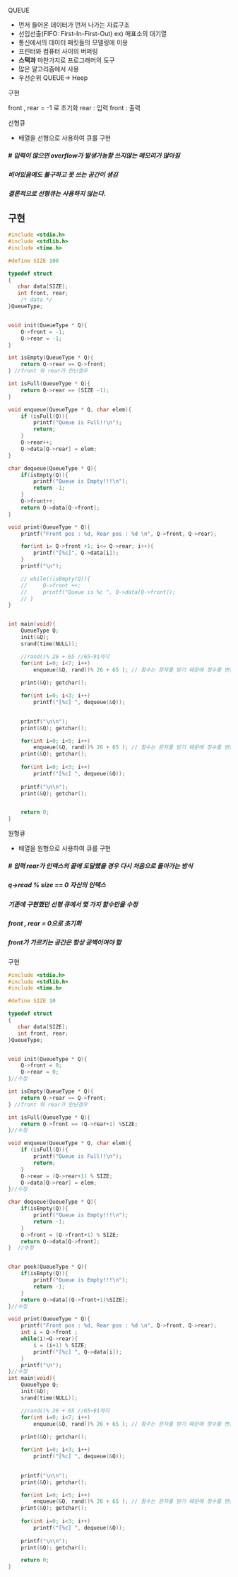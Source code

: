 QUEUE 
- 먼저 들어온 데이터가 먼저 나가는 자료구조
- 선입선출(FIFO: First-In-First-Out)
ex) 매표소의 대기열
- 통신에서의 데이터 패킷들의 모델링에 이용
- 프린터와 컴퓨터 사이의 버퍼링
- **스택과** 마찬가지로 프로그래머의 도구
- 많은 알고리즘에서 사용
- 우선순위 QUEUE-> Heep 

구현 

front , rear = -1 로 초기화
rear : 입력
front : 출력

선형큐 
- 배열을 선형으로 사용하여 큐를 구현
##### # 입력이 많으면 overflow가 발생가능함  쓰지않는 메모리가 많아짐
##### 비어있음에도 불구하고 못 쓰는 공간이 생김
##### 결론적으로 선형큐는 사용하지 않는다.
구현
- 


```c++
#include <stdio.h>
#include <stdlib.h>
#include <time.h>

#define SIZE 100

typedef struct 
{
   char data[SIZE];
   int front, rear;
    /* data */
}QueueType;


void init(QueueType * Q){
    Q->front = -1;
    Q->rear = -1;
}

int isEmpty(QueueType * Q){
    return Q->rear == Q->front;
} //front 와 rear가 만난경우

int isFull(QueueType * Q){
    return Q->rear == (SIZE -1);
}

void enqueue(QueueType * Q, char elem){
    if (isFull(Q)){
        printf("Queue is Full!!\n");
        return;
    }
    Q->rear++;
    Q->data[Q->rear] = elem;
}

char dequeue(QueueType * Q){
    if(isEmpty(Q)){
        printf("Queue is Empty!!!\n");
        return -1;
    }
    Q->front++;
    return Q->data[Q->front];
}

void print(QueueType * Q){
    printf("Front pos : %d, Rear pos : %d \n", Q->front, Q->rear);

    for(int i= Q->front +1; i<= Q->rear; i++){
        printf("[%c]", Q->data[i]);
    }
    printf("\n");

    // while(!isEmpty(Q)){
    //     Q->front ++;
    //     printf("Queue is %c ", Q->data[Q->front]);
    // }
}


int main(void){
    QueueType Q;
    init(&Q);
    srand(time(NULL));

    //rand()% 26 + 65 //65~91까지
    for(int i=0; i<7; i++)
        enqueue(&Q, rand()% 26 + 65 ); // 함수는 문자를 받기 때문에 정수를 변환해야 함
    
    print(&Q); getchar();

    for(int i=0; i<3; i++)
        printf("[%c] ", dequeue(&Q)); 
    

    printf("\n\n");
    print(&Q); getchar();

    for(int i=0; i<5; i++)
        enqueue(&Q, rand()% 26 + 65 ); // 함수는 문자를 받기 때문에 정수를 변환해야 함
    print(&Q); getchar();
    
    for(int i=0; i<3; i++)
        printf("[%c] ", dequeue(&Q)); 
    
    printf("\n\n");
    print(&Q); getchar();


    return 0;
}
```


원형큐 
- 배열을 원형으로 사용하여 큐를 구현

##### # 입력 rear가 인덱스의 끝에 도달했을 경우 다시 처음으로 돌아가는 방식
##### q->read % size == 0 자신의 인덱스
##### 기존에 구현했던 선형 큐에서 몇 가지 함수만을 수정
##### front , rear = 0으로 초기화
##### front가 가르키는 공간은 항상 공백이여야 함

구현

```c++
#include <stdio.h>
#include <stdlib.h>
#include <time.h>

#define SIZE 10

typedef struct 
{
   char data[SIZE];
   int front, rear;
}QueueType;


void init(QueueType * Q){
    Q->front = 0;
    Q->rear = 0;
}//수정

int isEmpty(QueueType * Q){
    return Q->rear == Q->front;
} //front 와 rear가 만난경우

int isFull(QueueType * Q){
    return Q->front == (Q->rear+1) %SIZE;
}//수정

void enqueue(QueueType * Q, char elem){
    if (isFull(Q)){
        printf("Queue is Full!!\n");
        return;
    }
    Q->rear = (Q->rear+1) % SIZE;
    Q->data[Q->rear] = elem;
}//수정

char dequeue(QueueType * Q){
    if(isEmpty(Q)){
        printf("Queue is Empty!!!\n");
        return -1;
    }
    Q->front = (Q->front+1) % SIZE;
    return Q->data[Q->front];
}  //수정


char peek(QueueType * Q){
    if(isEmpty(Q)){
        printf("Queue is Empty!!!\n");
        return -1;
    }
    return Q->data[(Q->front+1)%SIZE];
}//수정

void print(QueueType * Q){
    printf("Front pos : %d, Rear pos : %d \n", Q->front, Q->rear);
    int i = Q->front ;
    while(i!=Q->rear){
        i = (i+1) % SIZE;
        printf("[%c] ", Q->data[i]);
    }
    printf("\n");
}//수정
int main(void){
    QueueType Q;
    init(&Q);
    srand(time(NULL));

    //rand()% 26 + 65 //65~91까지
    for(int i=0; i<7; i++)
        enqueue(&Q, rand()% 26 + 65 ); // 함수는 문자를 받기 때문에 정수를 변환해야 함
    
    print(&Q); getchar();

    for(int i=0; i<3; i++)
        printf("[%c] ", dequeue(&Q)); 
    

    printf("\n\n");
    print(&Q); getchar();

    for(int i=0; i<5; i++)
        enqueue(&Q, rand()% 26 + 65 ); // 함수는 문자를 받기 때문에 정수를 변환해야 함
    print(&Q); getchar();
    
    for(int i=0; i<3; i++)
        printf("[%c] ", dequeue(&Q)); 
    
    printf("\n\n");
    print(&Q); getchar();

    return 0;
}
```

